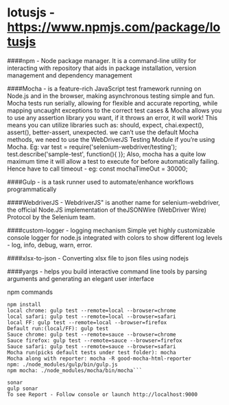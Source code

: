 # lotusjs - https://www.npmjs.com/package/lotusjs

####npm -
Node package manager. It is a command-line utility for interacting with repository that aids in package installation, version management and dependency management

####Mocha - 
is a feature-rich JavaScript test framework running on Node.js and in the browser, making asynchronous testing simple and fun. Mocha tests run serially, allowing for flexible and accurate reporting, while mapping uncaught exceptions to the correct test cases & Mocha allows you to use any assertion library you want, if it throws an error, it will work! This means you can utilize libraries such as: should, expect, chai.expect(), assert(), better-assert, unexpected.
we can’t use the default Mocha methods, we need to use the WebDriverJS Testing Module if you’re using Mocha. Eg: var test = require('selenium-webdriver/testing'); test.describe('sample-test', function(){ )};
Also, mocha has a quite low maximum time it will allow a test to execute for before automatically failing. Hence have to call timeout - eg: const mochaTimeOut = 30000;

####Gulp - 
is a task runner used to automate/enhance workflows programmatically 

####WebdriverJS - 
WebdriverJS" is another name for selenium-webdriver, the official Node.JS implementation of theJSONWire (WebDriver Wire) Protocol by the Selenium team.

####custom-logger - 
logging mechanism Simple yet highly customizable console logger for node.js integrated with colors to show different log levels - log, info, debug, warn, error.

####xlsx-to-json - 
Converting xlsx file to json files using nodejs

####yargs - 
helps you build interactive command line tools by parsing arguments and generating an elegant user interface


npm commands
```properties
npm install
local chrome: gulp test --remote=local --browser=chrome
local safari: gulp test --remote=local --browser=safari
local FF: gulp test --remote=local --browser=firefox
Default run:(local/FF): gulp test
Sauce chrome: gulp test --remote=sauce --browser=chrome
Sauce firefox: gulp test --remote=sauce --browser=firefox
Sauce safari: gulp test --remote=sauce --browser=safari
Mocha run(picks default tests under test folder): mocha
Mocha along with reporter: mocha -R good-mocha-html-reporter
npm: ./node_modules/gulp/bin/gulp.js
npm mocha: ./node_modules/mocha/bin/mocha```

sonar
gulp sonar
To see Report - Follow console or launch http://localhost:9000
